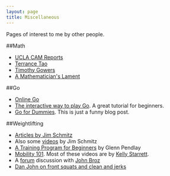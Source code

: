 ```yaml
---
layout: page
title: Miscellaneous
---
```


Pages of interest to me by other people.

##Math
*	[UCLA CAM Reports](http://www.math.ucla.edu/applied/cam)
*	[Terrance Tao](http://terrytao.wordpress.com/)
*	[Timothy Gowers](https://gowers.wordpress.com/)
*	[A Mathematician's Lament](https://www.maa.org/external_archive/devlin/LockhartsLament.pdf)

##Go
*	[Online Go](https://online-go.com/play)
*	[The interactive way to play Go](http://playgo.to/iwtg/en/). A great tutorial for beginners.
*	[Go for Dummies](http://gofordummies.blogspot.com/2012/05/no-no-shapes.html). This is just a funny blog post.

##Weightlifting
*	[Articles by Jim Schmitz](http://www.ironmind.com:8080/ironmind/opencms/Lifts/index.html)
*	Also some [videos](http://www.allthingsgym.com/jim-schmitz-olympic-weightlifting-coaching-tips/) by Jim Schmitz
*	[A Training Program for Beginners](http://www.pendlay.com/A-Training-System-for-Beginning-Olympic-Weightlifters_df_90.html) by Glenn Pendlay
*	[Mobility 101](http://www.allthingsgym.com/mobility101/). Most of these videos are by [Kelly Starrett](http://www.mobilitywod.com/about/kellystarrett/).
*   A [forum](http://forum.bodybuilding.com/showthread.php?t=122395951) discussion with [John Broz](http://www.averagebroz.com/)
*	[Dan John on front squats and clean and jerks](http://danjohn.net/2009/12/the-front-squat/)

